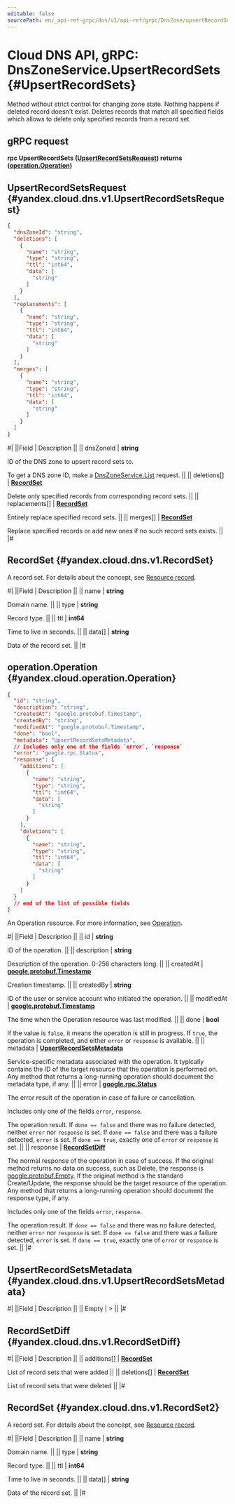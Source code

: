```yaml
---
editable: false
sourcePath: en/_api-ref-grpc/dns/v1/api-ref/grpc/DnsZone/upsertRecordSets.md
---
```


# Cloud DNS API, gRPC: DnsZoneService.UpsertRecordSets {#UpsertRecordSets}

Method without strict control for changing zone state. Nothing happens if deleted record doesn't exist.
Deletes records that match all specified fields which allows to delete only specified records from a record set.

## gRPC request

**rpc UpsertRecordSets ([UpsertRecordSetsRequest](#yandex.cloud.dns.v1.UpsertRecordSetsRequest)) returns ([operation.Operation](#yandex.cloud.operation.Operation))**

## UpsertRecordSetsRequest {#yandex.cloud.dns.v1.UpsertRecordSetsRequest}

```json
{
  "dnsZoneId": "string",
  "deletions": [
    {
      "name": "string",
      "type": "string",
      "ttl": "int64",
      "data": [
        "string"
      ]
    }
  ],
  "replacements": [
    {
      "name": "string",
      "type": "string",
      "ttl": "int64",
      "data": [
        "string"
      ]
    }
  ],
  "merges": [
    {
      "name": "string",
      "type": "string",
      "ttl": "int64",
      "data": [
        "string"
      ]
    }
  ]
}
```

#|
||Field | Description ||
|| dnsZoneId | **string**

ID of the DNS zone to upsert record sets to.

To get a DNS zone ID, make a [DnsZoneService.List](/docs/dns/api-ref/grpc/DnsZone/list#List) request. ||
|| deletions[] | **[RecordSet](#yandex.cloud.dns.v1.RecordSet)**

Delete only specified records from corresponding record sets. ||
|| replacements[] | **[RecordSet](#yandex.cloud.dns.v1.RecordSet)**

Entirely replace specified record sets. ||
|| merges[] | **[RecordSet](#yandex.cloud.dns.v1.RecordSet)**

Replace specified records or add new ones if no such record sets exists. ||
|#

## RecordSet {#yandex.cloud.dns.v1.RecordSet}

A record set. For details about the concept, see [Resource record](/docs/dns/concepts/resource-record).

#|
||Field | Description ||
|| name | **string**

Domain name. ||
|| type | **string**

Record type. ||
|| ttl | **int64**

Time to live in seconds. ||
|| data[] | **string**

Data of the record set. ||
|#

## operation.Operation {#yandex.cloud.operation.Operation}

```json
{
  "id": "string",
  "description": "string",
  "createdAt": "google.protobuf.Timestamp",
  "createdBy": "string",
  "modifiedAt": "google.protobuf.Timestamp",
  "done": "bool",
  "metadata": "UpsertRecordSetsMetadata",
  // Includes only one of the fields `error`, `response`
  "error": "google.rpc.Status",
  "response": {
    "additions": [
      {
        "name": "string",
        "type": "string",
        "ttl": "int64",
        "data": [
          "string"
        ]
      }
    ],
    "deletions": [
      {
        "name": "string",
        "type": "string",
        "ttl": "int64",
        "data": [
          "string"
        ]
      }
    ]
  }
  // end of the list of possible fields
}
```

An Operation resource. For more information, see [Operation](/docs/api-design-guide/concepts/operation).

#|
||Field | Description ||
|| id | **string**

ID of the operation. ||
|| description | **string**

Description of the operation. 0-256 characters long. ||
|| createdAt | **[google.protobuf.Timestamp](https://developers.google.com/protocol-buffers/docs/reference/google.protobuf#timestamp)**

Creation timestamp. ||
|| createdBy | **string**

ID of the user or service account who initiated the operation. ||
|| modifiedAt | **[google.protobuf.Timestamp](https://developers.google.com/protocol-buffers/docs/reference/google.protobuf#timestamp)**

The time when the Operation resource was last modified. ||
|| done | **bool**

If the value is `false`, it means the operation is still in progress.
If `true`, the operation is completed, and either `error` or `response` is available. ||
|| metadata | **[UpsertRecordSetsMetadata](#yandex.cloud.dns.v1.UpsertRecordSetsMetadata)**

Service-specific metadata associated with the operation.
It typically contains the ID of the target resource that the operation is performed on.
Any method that returns a long-running operation should document the metadata type, if any. ||
|| error | **[google.rpc.Status](https://cloud.google.com/tasks/docs/reference/rpc/google.rpc#status)**

The error result of the operation in case of failure or cancellation.

Includes only one of the fields `error`, `response`.

The operation result.
If `done == false` and there was no failure detected, neither `error` nor `response` is set.
If `done == false` and there was a failure detected, `error` is set.
If `done == true`, exactly one of `error` or `response` is set. ||
|| response | **[RecordSetDiff](#yandex.cloud.dns.v1.RecordSetDiff)**

The normal response of the operation in case of success.
If the original method returns no data on success, such as Delete,
the response is [google.protobuf.Empty](https://developers.google.com/protocol-buffers/docs/reference/google.protobuf#google.protobuf.Empty).
If the original method is the standard Create/Update,
the response should be the target resource of the operation.
Any method that returns a long-running operation should document the response type, if any.

Includes only one of the fields `error`, `response`.

The operation result.
If `done == false` and there was no failure detected, neither `error` nor `response` is set.
If `done == false` and there was a failure detected, `error` is set.
If `done == true`, exactly one of `error` or `response` is set. ||
|#

## UpsertRecordSetsMetadata {#yandex.cloud.dns.v1.UpsertRecordSetsMetadata}

#|
||Field | Description ||
|| Empty | > ||
|#

## RecordSetDiff {#yandex.cloud.dns.v1.RecordSetDiff}

#|
||Field | Description ||
|| additions[] | **[RecordSet](#yandex.cloud.dns.v1.RecordSet2)**

List of record sets that were added ||
|| deletions[] | **[RecordSet](#yandex.cloud.dns.v1.RecordSet2)**

List of record sets that were deleted ||
|#

## RecordSet {#yandex.cloud.dns.v1.RecordSet2}

A record set. For details about the concept, see [Resource record](/docs/dns/concepts/resource-record).

#|
||Field | Description ||
|| name | **string**

Domain name. ||
|| type | **string**

Record type. ||
|| ttl | **int64**

Time to live in seconds. ||
|| data[] | **string**

Data of the record set. ||
|#
